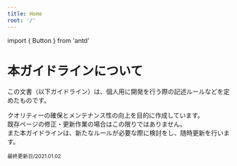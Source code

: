 ```yaml
---
title: Home
root: '/'
---
```


import { Button } from 'antd'

# 本ガイドラインについて

<p>この文書（以下ガイドライン）は、個人用に開発を行う際の記述ルールなどを定めたものです。</p>
<p>クオリティーの確保とメンテナンス性の向上を目的に作成しています。<br />既存ページの修正・更新作業の場合はこの限りではありません。<br />また本ガイドラインは、新たなルールが必要な際に検討をし、随時更新を行います。</p>

<p><small>最終更新日/2021.01.02</small></p>
